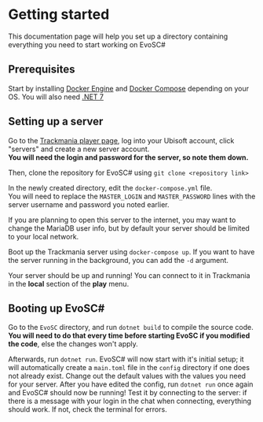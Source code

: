 # Getting started

This documentation page will help you set up a directory containing everything you need to start working on EvoSC#

## Prerequisites

Start by installing [Docker Engine](https://docs.docker.com/engine/install/) and [Docker Compose](https://docs.docker.com/compose/install/) depending on your OS.
You will also need [.NET 7](https://dotnet.microsoft.com/en-us/download)

## Setting up a server

Go to the [Trackmania player page](https://players.trackmania.com/), log into your Ubisoft account, click "servers" and create a new server account.  
**You will need the login and password for the server, so note them down.**

Then, clone the repository for EvoSC# using `git clone <repository link>`  
  
In the newly created directory, edit the `docker-compose.yml` file.  
You will need to replace the ``MASTER_LOGIN`` and ``MASTER_PASSWORD`` lines with the server username and password you noted earlier.  
  
If you are planning to open this server to the internet, you may want to change the MariaDB user info, but by default your server should be limited to your local network.

Boot up the Trackmania server using ``docker-compose up``. If you want to have the server running in the background, you can add the `-d` argument.  
  
Your server should be up and running! You can connect to it in Trackmania in the __local__ section of the __play__ menu.

## Booting up EvoSC#

Go to the ``EvoSC`` directory, and run ``dotnet build`` to compile the source code. __You will need to do that every time before starting EvoSC if you modified the code__, else the changes won't apply.

Afterwards, run ``dotnet run``. EvoSC# will now start with it's initial setup; it will automatically create a ``main.toml`` file in the ``config`` directory if one does not already exist. Change out the default values with the values you need for your server. After you have edited the config, run ``dotnet run`` once again and EvoSC# should now be running! Test it by connecting to the server: if there is a message with your login in the chat when connecting, everything should work. If not, check the terminal for errors.
